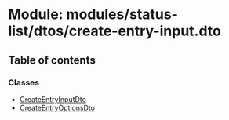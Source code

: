 # Module: modules/status-list/dtos/create-entry-input.dto

## Table of contents

### Classes

- [CreateEntryInputDto](../classes/modules_status_list_dtos_create_entry_input_dto.CreateEntryInputDto.md)
- [CreateEntryOptionsDto](../classes/modules_status_list_dtos_create_entry_input_dto.CreateEntryOptionsDto.md)
